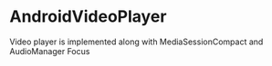 # AndroidVideoPlayer

Video player is implemented along with MediaSessionCompact and AudioManager Focus
